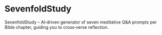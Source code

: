 # SevenfoldStudy
SevenfoldStudy – AI‑driven generator of seven meditative Q&amp;A prompts per Bible chapter, guiding you to cross‑verse reflection.

